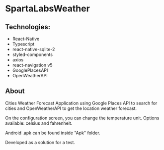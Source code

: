 # SpartaLabsWeather

<h2>Technologies:</h2>

* React-Native
* Typescript
* react-native-sqlite-2
* styled-components
* axios
* react-navigation v5
* GooglePlacesAPI
* OpenWeatherAPI

<h2>About</h2>
<p>Cities Weather Forecast Application using Google Places API to search for cities and OpenWeatherAPI to get the location weather forecast.</p>
<p>On the configuration screen, you can change the temperature unit. Options available: celsius and fahrenheit.<p/>
<p>Android .apk can be found inside "Apk" folder.<p/>
<p>Developed as a solution for a test.</p>
